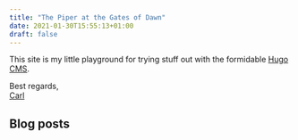 ```yaml
---
title: "The Piper at the Gates of Dawn"
date: 2021-01-30T15:55:13+01:00
draft: false
---
```


This site is my little playground for trying stuff out with the
formidable [Hugo CMS](https://gohugo.io/).

Best regards,  
[Carl](https://hsm.tunnel53.net/)

## Blog posts
